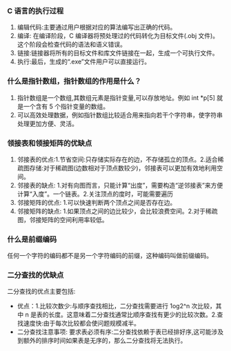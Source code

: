 ### C 语言的执行过程

1. 编辑代码:主要通过用户根据对应的算法编写出正确的代码。
2. 编译: 在编译阶段，C 编译器将预处理过的代码转化为目标文件(.obj 文件)。这个阶段会检查代码的语法和语义错误。
3. 链接:链接器将所有的目标文件和库文件链接在一起，生成一个可执行文件。
4. 执行:最后，生成的“.exe”文件用户可以直接运行。

### 什么是指针数组，指针数组的作用是什么？

1. 指针数组是一个数组,其数组元素是指针变量,可以存放地址。例如 int \*p[5]
   就是一个含有 5 个指针变量的数组。
2. 可以高效处理数据，例如指针数组比较适合用来指向若干个字符串，使字符串处理更加方便、灵活。

### 领接表和领接矩阵的优缺点

1. 邻接表的优点:1.节省空间:只存储实际存在的边，不存储孤立的顶点。2.适合稀疏图存储:对于稀疏图(边数相对于顶点数较少)，邻接表可以更加有效地利用空间。
2. 邻接表的缺点: 1.对有向图而言，只能计算“出度”，需要构造“逆邻接表”来方便计算“入度”。一个链表。2.关注顶点的度时，可能需要遍历
3. 邻接矩阵的优点: 1.可以快速判断两个顶点之间是否存在边。
4. 邻接矩阵的缺点: 1.如果顶点之间的边比较少，会比较浪费空间。2.对于稀疏图，邻接矩阵的空间利用率较低。

### 什么是前缀编码

任何一个字符的编码都不是另一个字符编码的前缀，这种编码叫做前缀编码。

### 二分查找的优缺点

二分查找的优点主要包括:

- 优点：1.比较次数少:与顺序查找相比，二分查找需要进行 1og2^n 次比较，其中 n 是表的长度。这意味着二分查找通常比顺序查找有更少的比较次数。2.查找速度快:由于每次比较都会使问题规模减半。
- 二分查找注意事项: 要求表必须有序:二分查找依赖于表已经排好序,这可能涉及到额外的排序时间如果表是无序的，那么二分查找将无法执行。
